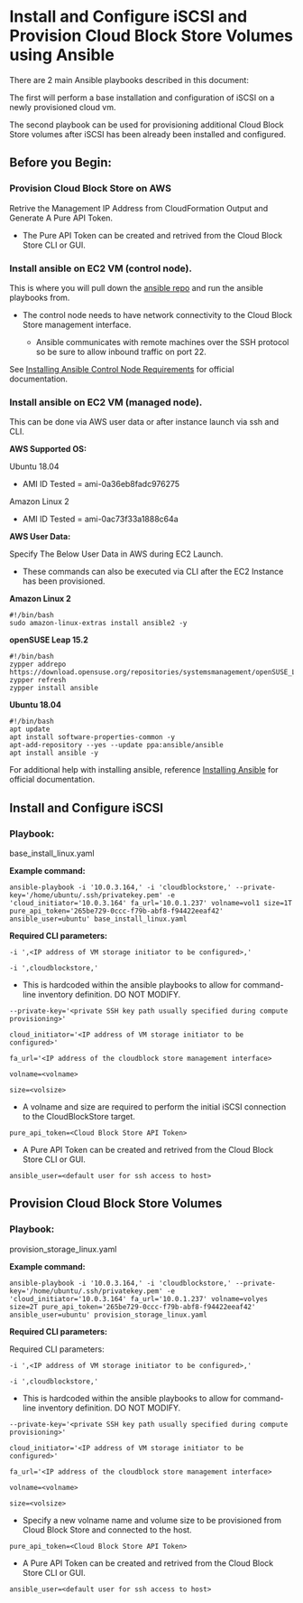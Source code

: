 # Install and Configure iSCSI and Provision Cloud Block Store Volumes using Ansible

There are 2 main Ansible playbooks described in this document:

The first will perform a base installation and configuration of iSCSI on a newly provisioned cloud vm. 

The second playbook can be used for provisioning additional Cloud Block Store volumes after iSCSI has been already been installed and configured.


## Before you Begin:

### Provision Cloud Block Store on AWS

Retrive the Management IP Address from CloudFormation Output and Generate A Pure API Token.

- The Pure API Token can be created and retrived from the Cloud Block Store CLI or GUI.

### Install ansible on EC2 VM (control node).

This is where you will pull down the [ansible repo](https://github.com/aaronbadger/ansible.git) and run the ansible playbooks from. 

- The control node needs to have network connectivity to the Cloud Block Store management interface.

  - Ansible communicates with remote machines over the SSH protocol so be sure to allow inbound traffic on port 22.

See [Installing Ansible Control Node Requirements](https://docs.ansible.com/ansible/latest/installation_guide/intro_installation.html#control-node-requirements) for official documentation. 


### Install ansible on EC2 VM (managed node).

This can be done via AWS user data or after instance launch via ssh and CLI.

**AWS Supported OS:**

Ubuntu 18.04

- AMI ID Tested = ami-0a36eb8fadc976275

Amazon Linux 2

- AMI ID Tested = ami-0ac73f33a1888c64a

**AWS User Data:**

Specify The Below User Data in AWS during EC2 Launch. 

- These commands can also be executed via CLI after the EC2 Instance has been provisioned.

**Amazon Linux 2**
```
#!/bin/bash
sudo amazon-linux-extras install ansible2 -y
```

**openSUSE Leap 15.2**
```
#!/bin/bash
zypper addrepo https://download.opensuse.org/repositories/systemsmanagement/openSUSE_Leap_15.2/systemsmanagement.repo
zypper refresh
zypper install ansible
```

**Ubuntu 18.04**
```
#!/bin/bash
apt update
apt install software-properties-common -y
apt-add-repository --yes --update ppa:ansible/ansible
apt install ansible -y
```
For additional help with installing ansible, reference [Installing Ansible](https://docs.ansible.com/ansible/latest/installation_guide/intro_installation.html) for official documentation. 


## Install and Configure iSCSI

### Playbook:

base_install_linux.yaml

**Example command:**

``ansible-playbook -i '10.0.3.164,' -i 'cloudblockstore,' --private-key='/home/ubuntu/.ssh/privatekey.pem' -e 'cloud_initiator='10.0.3.164' fa_url='10.0.1.237' volname=vol1 size=1T pure_api_token='265be729-0ccc-f79b-abf8-f94422eeaf42' ansible_user=ubuntu' base_install_linux.yaml``

**Required CLI parameters:**

``-i ',<IP address of VM storage initiator to be configured>,'``

``-i ',cloudblockstore,'``

- This is hardcoded within the ansible playbooks to allow for command-line inventory definition. DO NOT MODIFY.

``--private-key='<private SSH key path usually specified during compute provisioning>'``

``cloud_initiator='<IP address of VM storage initiator to be configured>'``

``fa_url='<IP address of the cloudblock store management interface>``

``volname=<volname> ``

``size=<volsize>``

- A volname and size are required to perform the initial iSCSI connection to the CloudBlockStore target.

``pure_api_token=<Cloud Block Store API Token>``

- A Pure API Token can be created and retrived from the Cloud Block Store CLI or GUI.

``ansible_user=<default user for ssh access to host>``


## Provision Cloud Block Store Volumes

### Playbook:

provision_storage_linux.yaml

**Example command:**

``ansible-playbook -i '10.0.3.164,' -i 'cloudblockstore,' --private-key='/home/ubuntu/.ssh/privatekey.pem' -e 'cloud_initiator='10.0.3.164' fa_url='10.0.1.237' volname=volyes size=2T pure_api_token='265be729-0ccc-f79b-abf8-f94422eeaf42' ansible_user=ubuntu' provision_storage_linux.yaml``

**Required CLI parameters:**

Required CLI parameters:

``-i ',<IP address of VM storage initiator to be configured>,'``

``-i ',cloudblockstore,'``

- This is hardcoded within the ansible playbooks to allow for command-line inventory definition. DO NOT MODIFY.

``--private-key='<private SSH key path usually specified during compute provisioning>'``

``cloud_initiator='<IP address of VM storage initiator to be configured>'``

``fa_url='<IP address of the cloudblock store management interface>``

``volname=<volname>``

``size=<volsize>``

- Specify a new volname name and volume size to be provisioned from Cloud Block Store and connected to the host.

``pure_api_token=<Cloud Block Store API Token>``

- A Pure API Token can be created and retrived from the Cloud Block Store CLI or GUI.

``ansible_user=<default user for ssh access to host>``
